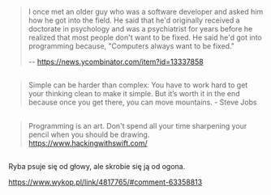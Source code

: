 >I once met an older guy who was a software developer and asked him how he got into the field. He said that he'd originally received a doctorate in psychology and was a psychiatrist for years before he realized that most people don't want to be fixed. He said he'd got into programming because, "Computers always want to be fixed."
>
>-- https://news.ycombinator.com/item?id=13337858

##

>Simple can be harder than complex: You have to work hard to get your thinking clean to make it simple. But it’s worth it in the end because once you get there, you can move mountains. - Steve Jobs

##

>Programming is an art. Don't spend all your time sharpening your pencil when you should be drawing. https://www.hackingwithswift.com/

##

Ryba psuje się od głowy, ale skrobie się ją od ogona.

https://www.wykop.pl/link/4817765/#comment-63358813
